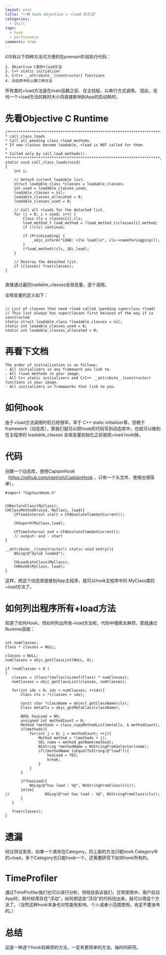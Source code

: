 ```yaml
---
layout: post
title: "一种 hook objective c +load 的方法"
categories:
  - Skill
tags:
  - hook
  - performance
comments: true
---
```




iOS有以下四种方法可方便的在premain阶段执行代码：

```
1. Objective C类的+load方法
2. C++ static initializer
3. C/C++ __attribute__(constructor) functions 
4. 动态库中的上面三种方法
```
<!-- more -->


所有类的+load方法是在main函数之前、在主线程，以串行方式调用。
因此，任何一个+load方法的耗时大小将直接影响到App的启动耗时。

# 先看Objective C Runtime

```
/***********************************************************************
* call_class_loads
* Call all pending class +load methods.
* If new classes become loadable, +load is NOT called for them.
*
* Called only by call_load_methods().
**********************************************************************/
static void call_class_loads(void)
{
    int i;
    
    // Detach current loadable list.
    struct loadable_class *classes = loadable_classes;
    int used = loadable_classes_used;
    loadable_classes = nil;
    loadable_classes_allocated = 0;
    loadable_classes_used = 0;
    
    // Call all +loads for the detached list.
    for (i = 0; i < used; i++) {
        Class cls = classes[i].cls;
        load_method_t load_method = (load_method_t)classes[i].method;
        if (!cls) continue; 

        if (PrintLoading) {
            _objc_inform("LOAD: +[%s load]\n", cls->nameForLogging());
        }
        (*load_method)(cls, SEL_load);
    }
    
    // Destroy the detached list.
    if (classes) free(classes);
}


```

直接通过遍历loadable_classes全局变量，逐个调用。

全局变量的定义如下：

```

// List of classes that need +load called (pending superclass +load)
// This list always has superclasses first because of the way it is constructed
static struct loadable_class *loadable_classes = nil;
static int loadable_classes_used = 0;
static int loadable_classes_allocated = 0;

```


# 再看下文档

```
The order of initialization is as follows:
- All initializers in any framework you link to.
- All +load methods in your image.
- All C++ static initializers and C/C++ __attribute__(constructor) functions in your image.
- All initializers in frameworks that link to you.
```

# 如何hook

由于+load方法调用时机已经很早，早于 C++ static initializer等，但晚于framework（动态库），那我们就可以把hook的代码写到动态库中，也就可以做到在主程序的 loadable_classes 全局变量初始化之前就把+load hook掉。


# 代码

创建一个动态库，使用CaptainHook （https://github.com/rpetrich/CaptainHook ，只有一个头文件，使用也很简单）。


```
#import "CaptainHook.h"


CHDeclareClass(MyClass);
CHClassMethod0(void, MyClass, load){
    CFTimeInterval start = CFAbsoluteTimeGetCurrent();
    
    CHSuper0(MyClass,load);
    
    CFTimeInterval end = CFAbsoluteTimeGetCurrent();
    // output: end - start
}

__attribute__((constructor)) static void entry(){
    NSLog(@"dylib loaded");
    
    CHLoadLateClass(MyClass);
    CHHook0(MyClass, load);
}
```

这样，把这个动态库链接到App主程序，就可以hook主程序中的 MyClass类的+load方法了。

# 如何列出程序所有+load方法

知道了如何Hook，但如何列出所有+load方法呢，代码中搜索太麻烦，那就通过Runtime获取：


```

int numClasses;
Class * classes = NULL;
    
classes = NULL;
numClasses = objc_getClassList(NULL, 0);
    
if (numClasses > 0 )
{
   classes = (Class*)malloc(sizeof(Class) * numClasses);
   numClasses = objc_getClassList(classes, numClasses);
   
   for(int idx = 0; idx < numClasses; ++idx){
       Class cls = *(classes + idx);
       
       const char *className = object_getClassName(cls);
       Class metaCls = objc_getMetaClass(className);
       
       BOOL hasLoad = NO;
       unsigned int methodCount = 0;
       Method *methods = class_copyMethodList(metaCls, & methodCount);
       if(methods){
           for(int j = 0; j < methodCount; ++j){
               Method method = *(methods + j);
               SEL name = method_getName(method);
               NSString *methodName = NSStringFromSelector(name);
               if([methodName isEqualToString:@"load"]){
                   hasLoad = YES;
                   break;
               }
           }
       }
       
       if(hasLoad){
           NSLog(@"has load : %@", NSStringFromClass(cls));
       }else{
//                NSLog(@"not has load : %@", NSStringFromClass(cls));
       }
   }
   
   free(classes);
}

```


# 遗漏

经过测试发现，如果一个类存在Category，则上面的方法只能hook Category中的+load，多个Category也只能hook一个。还需要研究下如何hook所有的。


# TimeProfiler

通过TimeProfiler我们也可以进行分析，但经验告诉我们，日常使用中，用户启动App时，耗时经常存在“浮动”，如何把这些“浮动”的代码找出来，就可以用这个方法了。（当然这种hook本身也对性能有影响，个人或者小范围使用，肯定不要发布的。）


# 总结

这是一种逐个hook较麻烦的方法，一定有更简单的方法，抽时间研究。













